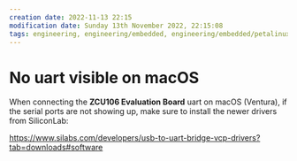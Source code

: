 ```yaml
---
creation date: 2022-11-13 22:15
modification date: Sunday 13th November 2022, 22:15:08
tags: engineering, engineering/embedded, engineering/embedded/petalinux, engineering/embedded/xilinx/ZCU106, engineering/embedded/uart, engineering/computer/macOS, today_i_leaned
---
```


# No uart visible on macOS

When connecting the **ZCU106 Evaluation Board** uart on macOS (Ventura), if the serial ports are not showing up, make sure to install the newer drivers from SiliconLab:

https://www.silabs.com/developers/usb-to-uart-bridge-vcp-drivers?tab=downloads#software